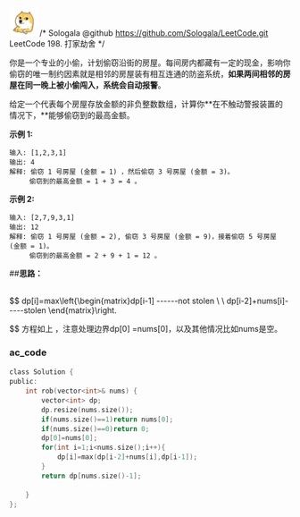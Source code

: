 ![](https://github.com/Sologala/SomeThings/blob/master/face.jpg?raw=true)
/*
    Sologala   @github    https://github.com/Sologala/LeetCode.git
    LeetCode   198. 打家劫舍
*/

你是一个专业的小偷，计划偷窃沿街的房屋。每间房内都藏有一定的现金，影响你偷窃的唯一制约因素就是相邻的房屋装有相互连通的防盗系统，**如果两间相邻的房屋在同一晚上被小偷闯入，系统会自动报警**。

给定一个代表每个房屋存放金额的非负整数数组，计算你**在不触动警报装置的情况下，**能够偷窃到的最高金额。

**示例 1:**

```
输入: [1,2,3,1]
输出: 4
解释: 偷窃 1 号房屋 (金额 = 1) ，然后偷窃 3 号房屋 (金额 = 3)。
     偷窃到的最高金额 = 1 + 3 = 4 。
```

**示例 2:**

```
输入: [2,7,9,3,1]
输出: 12
解释: 偷窃 1 号房屋 (金额 = 2), 偷窃 3 号房屋 (金额 = 9)，接着偷窃 5 号房屋 (金额 = 1)。
     偷窃到的最高金额 = 2 + 9 + 1 = 12 。
```

##**思路：** 

​	
$$
dp[i]=max\left\{\begin{matrix}dp[i-1] ------not stolen
\\
 \                                                dp[i-2]+nums[i]-----stolen
\end{matrix}\right.

$$
方程如上 ，注意处理边界dp[0] =nums[0]，以及其他情况比如nums是空。

### **ac_code**
```c
class Solution {
public:
    int rob(vector<int>& nums) {
        vector<int> dp;
        dp.resize(nums.size());
        if(nums.size()==1)return nums[0];
        if(nums.size()==0)return 0;
        dp[0]=nums[0];
        for(int i=1;i<nums.size();i++){
            dp[i]=max(dp[i-2]+nums[i],dp[i-1]);
        }
        return dp[nums.size()-1];
        
    }
};
```
